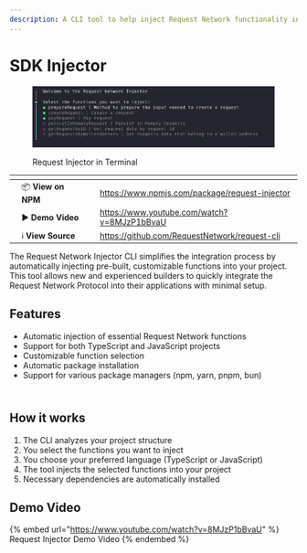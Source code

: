 ```yaml
---
description: A CLI tool to help inject Request Network functionality into projects
---
```


# SDK Injector

<figure><img src="../../../.gitbook/assets/CleanShot 2024-09-23 at 15.30.49.png" alt="" width="563"><figcaption><p>Request Injector in Terminal</p></figcaption></figure>

<table data-view="cards"><thead><tr><th></th><th></th><th></th><th data-hidden data-card-target data-type="content-ref"></th></tr></thead><tbody><tr><td></td><td><span data-gb-custom-inline data-tag="emoji" data-code="1f4e6">📦</span> <strong>View on NPM</strong></td><td></td><td><a href="https://www.npmjs.com/package/request-injector">https://www.npmjs.com/package/request-injector</a></td></tr><tr><td></td><td><span data-gb-custom-inline data-tag="emoji" data-code="25b6">▶️</span> <strong>Demo Video</strong></td><td></td><td><a href="https://www.youtube.com/watch?v=8MJzP1bBvaU">https://www.youtube.com/watch?v=8MJzP1bBvaU</a></td></tr><tr><td></td><td><span data-gb-custom-inline data-tag="emoji" data-code="2139">ℹ️</span> <strong>View Source</strong></td><td></td><td><a href="https://github.com/RequestNetwork/request-cli">https://github.com/RequestNetwork/request-cli</a></td></tr></tbody></table>

The Request Network Injector CLI simplifies the integration process by automatically injecting pre-built, customizable functions into your project. This tool allows new and experienced builders to quickly integrate the Request Network Protocol into their applications with minimal setup.

## Features

* Automatic injection of essential Request Network functions
* Support for both TypeScript and JavaScript projects
* Customizable function selection
* Automatic package installation
* Support for various package managers (npm, yarn, pnpm, bun)

\
How it works
------------

1. The CLI analyzes your project structure
2. You select the functions you want to inject
3. You choose your preferred language (TypeScript or JavaScript)
4. The tool injects the selected functions into your project
5. Necessary dependencies are automatically installed

## Demo Video

{% embed url="https://www.youtube.com/watch?v=8MJzP1bBvaU" %}
Request Injector Demo Video
{% endembed %}
